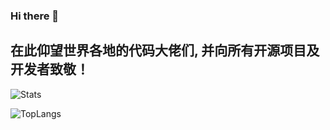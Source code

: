 ### Hi there 👋

## 在此仰望世界各地的代码大佬们, 并向所有开源项目及开发者致敬！

![Stats](https://github-readme-stats.vercel.app/api?username=samshen1017&show_icons=true)

![TopLangs](https://github-readme-stats.vercel.app/api/top-langs?username=samshen1017&show_icons=true)

<!--
**samshen1017/samshen1017** is a ✨ _special_ ✨ repository because its `README.md` (this file) appears on your GitHub profile.

Here are some ideas to get you started:

- 🔭 I’m currently working on ...
- 🌱 I’m currently learning ...
- 👯 I’m looking to collaborate on ...
- 🤔 I’m looking for help with ...
- 💬 Ask me about ...
- 📫 How to reach me: ...
- 😄 Pronouns: ...
- ⚡ Fun fact: ...
-->
